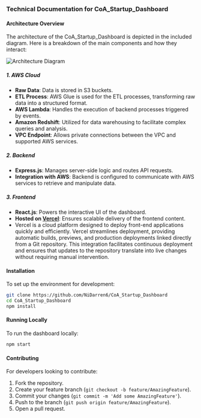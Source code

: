 ### Technical Documentation for CoA_Startup_Dashboard

#### Architecture Overview

The architecture of the CoA_Startup_Dashboard is depicted in the included diagram. Here is a breakdown of the main components and how they interact:

![Architecture Diagram](https://github.com/NiDarren6/CoA_Startup_Dashboard/assets/105614327/94a225ec-5d5c-41e0-a99d-a73722c3d163)


##### 1. AWS Cloud
- **Raw Data**: Data is stored in S3 buckets.
- **ETL Process**: AWS Glue is used for the ETL processes, transforming raw data into a structured format.
- **AWS Lambda**: Handles the execution of backend processes triggered by events.
- **Amazon Redshift**: Utilized for data warehousing to facilitate complex queries and analysis.
- **VPC Endpoint**: Allows private connections between the VPC and supported AWS services.

##### 2. Backend
- **Express.js**: Manages server-side logic and routes API requests.
- **Integration with AWS**: Backend is configured to communicate with AWS services to retrieve and manipulate data.

##### 3. Frontend
- **React.js**: Powers the interactive UI of the dashboard.
- **Hosted on [Vercel](https://vercel.com/)**: Ensures scalable delivery of the frontend content.
- Vercel is a cloud platform designed to deploy front-end applications quickly and efficiently. Vercel streamlines deployment, providing automatic builds, previews, and production deployments linked directly from a Git repository. This integration facilitates continuous deployment and ensures that updates to the repository translate into live changes without requiring manual intervention.

#### Installation
To set up the environment for development:
```bash
git clone https://github.com/NiDarren6/CoA_Startup_Dashboard
cd CoA_Startup_Dashboard
npm install
```

#### Running Locally
To run the dashboard locally:
```bash
npm start
```

#### Contributing
For developers looking to contribute:
1. Fork the repository.
2. Create your feature branch (`git checkout -b feature/AmazingFeature`).
3. Commit your changes (`git commit -m 'Add some AmazingFeature'`).
4. Push to the branch (`git push origin feature/AmazingFeature`).
5. Open a pull request.

